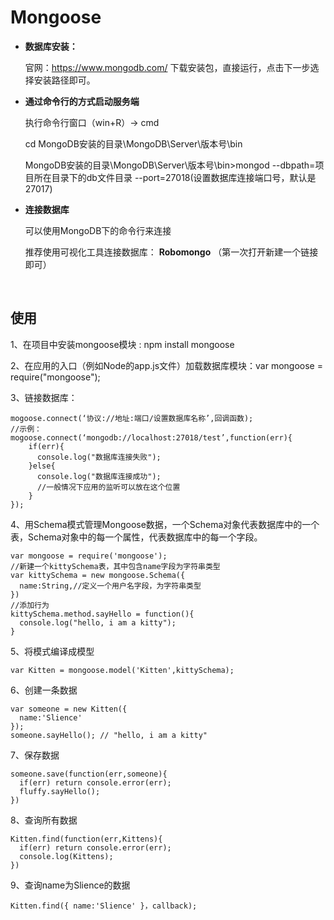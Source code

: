 # Mongoose

* **数据库安装：**

  官网：https://www.mongodb.com/ 下载安装包，直接运行，点击下一步选择安装路径即可。

* **通过命令行的方式启动服务端** 

  执行命令行窗口（win+R）-> cmd 

  cd MongoDB安装的目录\MongoDB\Server\版本号\bin

  MongoDB安装的目录\MongoDB\Server\版本号\bin>mongod --dbpath=项目所在目录下的db文件目录 --port=27018(设置数据库连接端口号，默认是27017)

* **连接数据库**

  可以使用MongoDB下的命令行来连接

  推荐使用可视化工具连接数据库： **Robomongo**   （第一次打开新建一个链接即可）

  ​

## 使用

1、在项目中安装mongoose模块 : npm install mongoose

2、在应用的入口（例如Node的app.js文件）加载数据库模块：var mongoose = require("mongoose");

3、链接数据库： 

```
mogoose.connect(‘协议://地址:端口/设置数据库名称’,回调函数);
//示例：
mogoose.connect(‘mongodb://localhost:27018/test’,function(err){
	if(err){
      console.log("数据库连接失败");
	}else{
      console.log("数据库连接成功");
      //一般情况下应用的监听可以放在这个位置
	}
});

```

4、用Schema模式管理Mongoose数据，一个Schema对象代表数据库中的一个表，Schema对象中的每一个属性，代表数据库中的每一个字段。

```
var mongoose = require('mongoose');
//新建一个kittySchema表，其中包含name字段为字符串类型
var kittySchema = new mongoose.Schema({
  name:String,//定义一个用户名字段，为字符串类型
})
//添加行为
kittySchema.method.sayHello = function(){
  console.log("hello, i am a kitty");
}
```

5、将模式编译成模型

```
var Kitten = mongoose.model('Kitten',kittySchema);
```

6、创建一条数据

```
var someone = new Kitten({
  name:'Slience'
});
someone.sayHello(); // "hello, i am a kitty"
```

7、保存数据

```
someone.save(function(err,someone){
  if(err) return console.error(err);
  fluffy.sayHello();
})
```

8、查询所有数据

```
Kitten.find(function(err,Kittens){
  if(err) return console.error(err);
  console.log(Kittens);
})
```

9、查询name为Slience的数据

```
Kitten.find({ name:'Slience' }，callback);
```



​	

​	